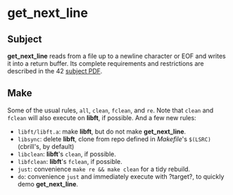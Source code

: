 get_next_line
===

Subject
---
**get_next_line** reads from a file up to a newline character or EOF and writes it into a return buffer. Its complete requirements and restrictions are described in the 42 [subject PDF](/blob/master/get_next_line.en.pdf).

Make
---
Some of the usual rules, `all`, `clean`, `fclean`, and `re`. Note that `clean` and `fclean` will also execute on **libft**, if possible. And a few new rules:

- `libft/libft.a`: make **libft**, but do not make **get_next_line**.
- `libsync`: delete **libft**, clone from repo defined in *Makefile*'s `$(LSRC)` (cbrill's, by default)
- `libclean`: **libft**'s `clean`, if possible.
- `libfclean`: **libft**'s `fclean`, if possible.
- `just`: convenience `make re && make clean` for a tidy rebuild.
- `do`: convenience `just` and immediately execute with ?target?, to quickly demo **get_next_line**.
